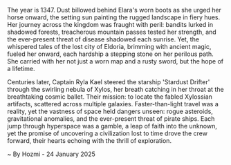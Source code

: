 
The year is 1347.  Dust billowed behind Elara's worn boots as she urged her horse onward, the setting sun painting the rugged landscape in fiery hues.  Her journey across the kingdom was fraught with peril: bandits lurked in shadowed forests, treacherous mountain passes tested her strength, and the ever-present threat of disease shadowed each sunrise.  Yet, the whispered tales of the lost city of Eldoria, brimming with ancient magic, fueled her onward, each hardship a stepping stone on her perilous path.  She carried with her not just a worn map and a rusty sword, but the hope of a lifetime.

Centuries later, Captain Ryla Kael steered the starship 'Stardust Drifter' through the swirling nebula of Xylos, her breath catching in her throat at the breathtaking cosmic ballet.  Their mission: to locate the fabled Xylossian artifacts, scattered across multiple galaxies.  Faster-than-light travel was a reality, yet the vastness of space held dangers unseen: rogue asteroids, gravitational anomalies, and the ever-present threat of pirate ships.  Each jump through hyperspace was a gamble, a leap of faith into the unknown, yet the promise of uncovering a civilization lost to time drove the crew forward, their hearts echoing with the thrill of exploration.

~ By Hozmi - 24 January 2025
